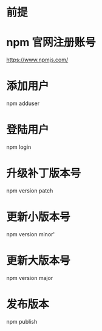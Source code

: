 # 前提

# npm 官网注册账号
https://www.npmjs.com/

# 添加用户
npm adduser

# 登陆用户
npm login

# 升级补丁版本号
npm version patch

# 更新小版本号
npm version minor'

# 更新大版本号
npm version major

# 发布版本
npm publish